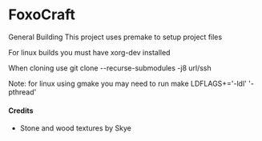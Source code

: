 # FoxoCraft

General Building
This project uses premake to setup project files

For linux builds you must have
xorg-dev installed

When cloning use git clone --recurse-submodules -j8 url/ssh

Note: for linux using gmake you may need to run
make LDFLAGS+='-ldl' '-pthread'

#### Credits
* Stone and wood textures by Skye